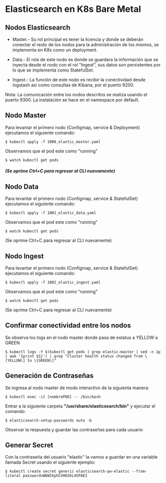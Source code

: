# Elasticsearch en K8s Bare Metal

## Nodos Elasticsearch

- Master.- Su rol principal es tener la licencia y donde se deberán conectar el resto de los nodos para la administración de los mismos, se implementa en K8s como un deployment.

- Data.- El rola de este nodo es donde se guardara la información que se inyecta desde el nodo con el rol "Ingest", sus datos son persistentes por lo que se implementa como StatefulSet.

- Ingest.- La función de este nodo es recibir la conectividad desde logstash así como consultas de Kibana, por el puerto 9200.

Nota: La comunicación entre los nodos descritos se realiza usando el puerto 9300.
      La instalación se hace en el namespace por default.

## Nodo Master

Para levantar el primero nodo (Configmap, service & Deployment) ejecutamos el siguiente comando:
```
$ kubectl apply -f 1000_elastic_master.yaml 
```

Observamos que el pod este como "running"
```
$ watch kubectl get pods
```
##### (Se oprime Ctrl+C para regresar al CLI nuevamente)


## Nodo Data

Para levantar el primero nodo (Configmap, service & StatefulSet) ejecutamos el siguiente comando:
```
$ kubectl apply -f 1001_elastic_data.yaml 
```

Observamos que el pod este como "running"
```
$ watch kubectl get pods
```
(Se oprime Ctrl+C para regresar al CLI nuevamente)




## Nodo Ingest

Para levantar el primero nodo (Configmap, service & StatefulSet) ejecutamos el siguiente comando:
```
$ kubectl apply -f 1002_elastic_ingest.yaml 
```

Observamos que el pod este como "running"
```
$ watch kubectl get pods
```
(Se oprime Ctrl+C para regresar al CLI nuevamente)



## Confirmar conectividad entre los nodos

Se observa los logs en el nodo master donde pasa de estatus a YELLOW a GREEN

```
$ kubectl logs -f $(kubectl get pods | grep elastic-master | sed -n 1p | awk '{print $1}') | grep "Cluster health status changed from \[YELLOW\] to \[GREEN\]"
```

## Generación de Contraseñas

Se ingresa al nodo master de modo interactivo de la siguienta manera:

```
$ kubectl exec -it [nombrePOD] -- /bin/bash
```

Entrar a la siguiente carpeta __"/usr/share/elasticsearch/bin"__ y ejecutar el comando:
```
$ elasticsearch-setup-passwords auto -b
```
Observar la respuesta y guardar las contraseñas para cada usuario

## Generar Secret

Con la contraseña del usuario "elastic" la vamos a guardar en una variable llamada Secret usando el siguiente ejemplo:
```
$ kubectl create secret generic elasticsearch-pw-elastic --from-literal password=WbWIkphCVHO3kL45PAEI
```